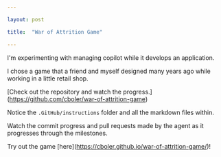 ```yaml
---

layout: post

title:  "War of Attrition Game"

---
```




I'm experimenting with managing copilot while it develops an application. 



I chose a game that a friend and myself designed many years ago while working in a little retail shop.



\[Check out the repository and watch the progress.](https://github.com/cboler/war-of-attrition-game) 



Notice the `.GitHub/instructions` folder and all the markdown files within.



Watch the commit progress and pull requests made by the agent as it progresses through the milestones.



Try out the game \[here](https://cboler.github.io/war-of-attrition-game/)!





